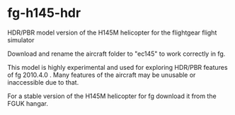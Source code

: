# fg-h145-hdr
HDR/PBR model version of the H145M helicopter for the flightgear flight simulator

Download and rename the aircraft folder to "ec145" to work correctly in fg. 

This model is highly experimental and used for exploring HDR/PBR features of fg 2010.4.0 .
Many features of the aircraft may be unusable or inaccessible due to that.

For a stable version of the H145M helicopter for fg download it from the FGUK hangar.
